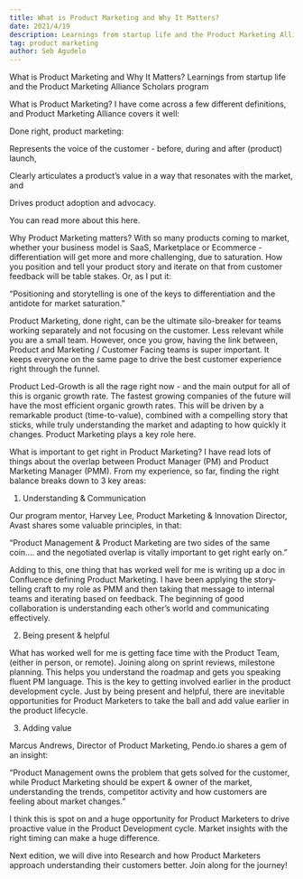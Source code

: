 ```yaml
---
title: What is Product Marketing and Why It Matters?
date: 2021/4/19
description: Learnings from startup life and the Product Marketing Alliance Scholars program
tag: product marketing
author: Seb Agudelo
---
```


What is Product Marketing and Why It Matters?
Learnings from startup life and the Product Marketing Alliance Scholars program
	
What is Product Marketing?
I have come across a few different definitions, and Product Marketing Alliance covers it well:

Done right, product marketing:

Represents the voice of the customer - before, during and after (product) launch,

Clearly articulates a product’s value in a way that resonates with the market, and

Drives product adoption and advocacy.

You can read more about this here.

Why Product Marketing matters?
With so many products coming to market, whether your business model is SaaS, Marketplace or Ecommerce - differentiation will get more and more challenging, due to saturation. How you position and tell your product story and iterate on that from customer feedback will be table stakes. Or, as I put it:

“Positioning and storytelling is one of the keys to differentiation and the antidote for market saturation.”

Product Marketing, done right, can be the ultimate silo-breaker for teams working separately and not focusing on the customer. Less relevant while you are a small team. However, once you grow, having the link between, Product and Marketing / Customer Facing teams is super important. It keeps everyone on the same page to drive the best customer experience right through the funnel.

Product Led-Growth is all the rage right now - and the main output for all of this is organic growth rate. The fastest growing companies of the future will have the most efficient organic growth rates. This will be driven by a remarkable product (time-to-value), combined with a compelling story that sticks, while truly understanding the market and adapting to how quickly it changes. Product Marketing plays a key role here.

What is important to get right in Product Marketing?
I have read lots of things about the overlap between Product Manager (PM) and Product Marketing Manager (PMM). From my experience, so far, finding the right balance breaks down to 3 key areas:

1) Understanding & Communication

Our program mentor, Harvey Lee, Product Marketing & Innovation Director, Avast shares some valuable principles, in that:

“Product Management & Product Marketing are two sides of the same coin…. and the negotiated overlap is vitally important to get right early on.”

Adding to this, one thing that has worked well for me is writing up a doc in Confluence defining Product Marketing. I have been applying the story-telling craft to my role as PMM and then taking that message to internal teams and iterating based on feedback. The beginning of good collaboration is understanding each other’s world and communicating effectively.

2) Being present & helpful

What has worked well for me is getting face time with the Product Team, (either in person, or remote). Joining along on sprint reviews, milestone planning. This helps you understand the roadmap and gets you speaking fluent PM language. This is the key to getting involved earlier in the product development cycle. Just by being present and helpful, there are inevitable opportunities for Product Marketers to take the ball and add value earlier in the product lifecycle.

3) Adding value

Marcus Andrews, Director of Product Marketing, Pendo.io shares a gem of an insight:

“Product Management owns the problem that gets solved for the customer, while Product Marketing should be expert & owner of the market, understanding the trends, competitor activity and how customers are feeling about market changes.”

I think this is spot on and a huge opportunity for Product Marketers to drive proactive value in the Product Development cycle. Market insights with the right timing can make a huge difference.

Next edition, we will dive into Research and how Product Marketers approach understanding their customers better. Join along for the journey!